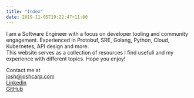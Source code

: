 ```yaml
---
title: "Index"
date: 2019-11-05T19:22:47+11:00
---
```


I am a Software Engineer with a focus on developer tooling and community engagement. Experienced in Protobuf, SRE, Golang, Python, Cloud, Kubernetes, API design and more.
<br>
This website serves as a collection of resources I find usefull and my experience with different topics. 
Hope you enjoy! 

Contact me at <br> <josh@joshcarp.com> <br>
[Linkedin](https://www.linkedin.com/in/joshcarp)<br>
[GitHub](https://www.github.com/joshcarp)<br>
